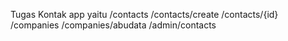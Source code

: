 Tugas Kontak app yaitu
/contacts
/contacts/create
/contacts/{id}
/companies
/companies/abudata
/admin/contacts
